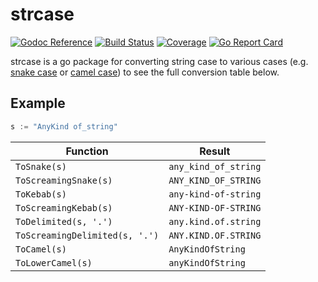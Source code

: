 # strcase

[![Godoc Reference](https://godoc.org/github.com/iancoleman/strcase?status.svg)](http://godoc.org/github.com/iancoleman/strcase)
[![Build Status](https://travis-ci.org/iancoleman/strcase.svg)](https://travis-ci.org/iancoleman/strcase)
[![Coverage](http://gocover.io/_badge/github.com/iancoleman/strcase?0)](http://gocover.io/github.com/iancoleman/strcase)
[![Go Report Card](https://goreportcard.com/badge/github.com/iancoleman/strcase)](https://goreportcard.com/report/github.com/iancoleman/strcase)

strcase is a go package for converting string case to various cases (e.g.
[snake case](https://en.wikipedia.org/wiki/Snake_case) or
[camel case](https://en.wikipedia.org/wiki/CamelCase)) to see the full
conversion table below.

## Example

```go
s := "AnyKind of_string"
```

| Function                       | Result               |
| ------------------------------ | -------------------- |
| `ToSnake(s)`                   | `any_kind_of_string` |
| `ToScreamingSnake(s)`          | `ANY_KIND_OF_STRING` |
| `ToKebab(s)`                   | `any-kind-of-string` |
| `ToScreamingKebab(s)`          | `ANY-KIND-OF-STRING` |
| `ToDelimited(s, '.')`          | `any.kind.of.string` |
| `ToScreamingDelimited(s, '.')` | `ANY.KIND.OF.STRING` |
| `ToCamel(s)`                   | `AnyKindOfString`    |
| `ToLowerCamel(s)`              | `anyKindOfString`    |
